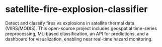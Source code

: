 # satellite-fire-explosion-classifier
Detect and classify fires vs explosions in satellite thermal data (VIIRS/MODIS). This open-source project includes geospatial time-series preprocessing, ML-based classification, an API for predictions, and a dashboard for visualization, enabling near real-time hazard monitoring.
